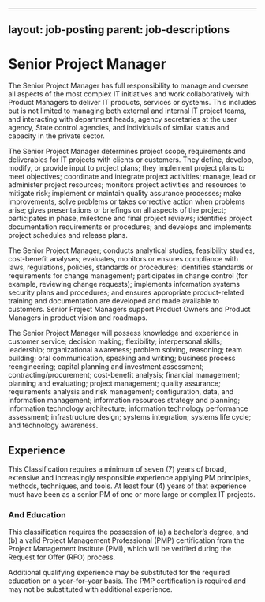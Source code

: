 
---
layout: job-posting
parent: job-descriptions
---



# Senior Project Manager
The Senior Project Manager has full responsibility to manage and oversee all aspects of the most complex IT initiatives and work collaboratively with Product Managers to deliver IT products, services or systems. This includes but is not limited to managing both external and internal IT project teams, and interacting with department heads, agency secretaries at the user agency, State control agencies, and individuals of similar status and capacity in the private sector.

The Senior Project Manager  determines project scope, requirements and deliverables for IT projects with clients or customers. They define, develop, modify, or provide input to project plans; they implement project plans to meet objectives; coordinate and integrate project activities; manage, lead or administer project resources; monitors project activities and resources to mitigate risk; implement or maintain quality assurance processes; make improvements, solve problems or takes corrective action when problems arise; gives presentations or briefings on all aspects of the project; participates in phase, milestone and final project reviews; identifies project documentation requirements or procedures; and develops and implements project schedules and release plans.

The Senior Project Manager; conducts analytical studies, feasibility studies, cost-benefit analyses; evaluates, monitors or ensures compliance with laws, regulations, policies, standards or procedures; identifies standards or requirements for change management; participates in change control (for example, reviewing change requests); implements information systems security plans and procedures; and ensures appropriate product-related training and documentation are developed and made available to customers. Senior Project Managers support Product Owners and Product Managers in product vision and roadmaps.

The Senior Project Manager will possess knowledge and experience in customer service; decision making; flexibility; interpersonal skills; leadership; organizational awareness; problem solving, reasoning; team building; oral communication, speaking and writing; business process reengineering; capital planning and investment assessment; contracting/procurement; cost-benefit analysis; financial management; planning and evaluating; project management; quality assurance; requirements analysis and risk management; configuration, data, and information management; information resources strategy and planning; information technology architecture; information technology performance assessment; infrastructure design; systems integration; systems life cycle; and technology awareness.

## Experience
This Classification requires a minimum of seven (7) years of broad, extensive and increasingly responsible experience applying PM principles, methods, techniques, and tools. At least four (4) years of that experience must have been as a senior PM of one or more large or complex IT projects.

### And Education
This classification requires the possession of (a) a bachelor’s degree, and (b) a valid Project Management Professional (PMP) certification from the Project Management Institute (PMI), which will be verified during the Request for Offer (RFO) process.

Additional qualifying experience may be substituted for the required education on a year-for-year basis. The PMP certification is required and may not be substituted with additional experience.

